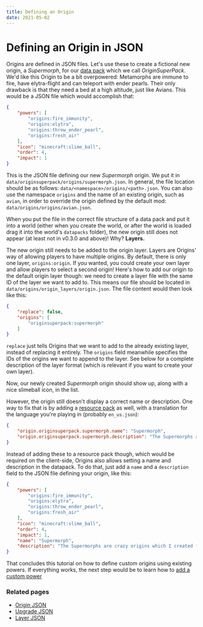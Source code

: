 ```yaml
---
title: Defining an Origin
date: 2021-05-02
---
```


# Defining an Origin in JSON

Origins are defined in JSON files. Let's use these to create a fictional new origin, a _Supermorph_, for our [data pack](https://minecraft.gamepedia.com/Data_Pack) which we call _OriginSuperPack_. We'd like this Origin to be a bit overpowered: Metamorphs are immune to fire, have elytra-flight and can teleport with ender pearls. Their only drawback is that they need a bed at a high altitude, just like Avians. This would be a JSON file which would accomplish that:

```json
{
	"powers": [
		"origins:fire_immunity",
		"origins:elytra",
		"origins:throw_ender_pearl",
		"origins:fresh_air"
	],
	"icon": "minecraft:slime_ball",
	"order": 4,
	"impact": 1
}
```

This is the JSON file defining our new _Supermorph_ origin. We put it in `data/originsuperpack/origins/supermorph.json`. In general, the file location should be as follows: `data/<namespace>/origins/<path>.json`. You can also use the namespace `origins` and the name of an existing origin, such as `avian`, in order to override the origin defined by the default mod: `data/origins/origins/avian.json`.

When you put the file in the correct file structure of a data pack and put it into a world (either when you create the world, or after the world is loaded drag it into the world's `datapacks` folder), the new origin still does not appear (at least not in v0.3.0 and above)! Why? **Layers.**

The new origin still needs to be added to the origin layer. Layers are Origins' way of allowing players to have multiple origins. By default, there is only one layer, `origins:origin`. If you wanted, you could create your own layer and allow players to select a second origin! Here's how to add our origin to the default origin layer though: we need to create a layer file with the same ID of the layer we want to add to. This means our file should be located in `data/origins/origin_layers/origin.json`. The file content would then look like this:

```json
{
	"replace": false,
	"origins": [
		"originsuperpack:supermorph"
	]
}
```

`replace` just tells Origins that we want to add to the already existing layer, instead of replacing it entirely. The `origins` field meanwhile specifies the IDs of the origins we want to append to the layer. See below for a complete description of the layer format (which is relevant if you want to create your own layer).

Now, our newly created _Supermorph_ origin should show up, along with a nice slimeball icon, in the list.

However, the origin still doesn't display a correct name or description. One way to fix that is by adding a [resource pack](https://minecraft.gamepedia.com/Resource_Pack) as well, with a translation for the language you're playing in (probably `en_us.json`):
```json
{
	"origin.originsuperpack.supermorph.name": "Supermorph",
	"origin.originsuperpack.supermorph.description": "The Supermorphs are crazy origins which I created for a tutorial!"
}
```

Instead of adding these to a resource pack though, which would be required on the client-side, Origins also allows setting a name and description in the datapack. To do that, just add a `name` and a `description` field to the JSON file defining your origin, like this:

```json
{
	"powers": [
		"origins:fire_immunity",
		"origins:elytra",
		"origins:throw_ender_pearl",
		"origins:fresh_air"
	],
	"icon": "minecraft:slime_ball",
	"order": 4,
	"impact": 1,
	"name": "Supermorph",
	"description": "The Supermorphs are crazy origins which I created for a tutorial!"
}
```

That concludes this tutorial on how to define custom origins using existing powers. If everything works, the next step would be to learn how to [add a custom power](define_power.md)

### Related pages

* [Origin JSON](../../origin_json.md)
* [Upgrade JSON](../../upgrade_json.md)
* [Layer JSON](../../layer_json.md)
